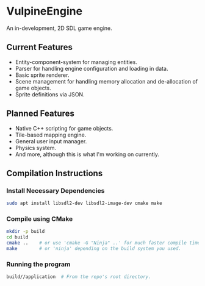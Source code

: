 # VulpineEngine

An in-development, 2D SDL game engine.

## Current Features

-   Entity-component-system for managing entities.
-   Parser for handling engine configuration and loading in data.
-   Basic sprite renderer.
-   Scene management for handling memory allocation and de-allocation of game objects.
-   Sprite definitions via JSON.

## Planned Features

-   Native C++ scripting for game objects.
-   Tile-based mapping engine.
-   General user input manager.
-   Physics system.
-   And more, although this is what I'm working on currently.

## Compilation Instructions

### Install Necessary Dependencies

```bash
sudo apt install libsdl2-dev libsdl2-image-dev cmake make
```

### Compile using CMake

```bash
mkdir -p build
cd build
cmake ..    # or use 'cmake -G "Ninja" ..' for much faster compile times.
make        # or 'ninja' depending on the build system you used.
```

### Running the program

```bash
build//application  # From the repo's root directory.
```

